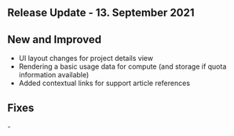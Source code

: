 ## Release Update - 13. September 2021

## New and Improved

-   UI layout changes for project details view
-   Rendering a basic usage data for compute (and storage if quota
    information available)
-   Added contextual links for support article references

## Fixes

\-
